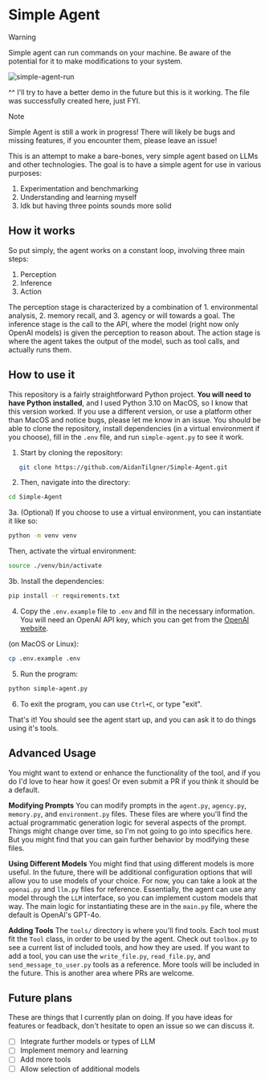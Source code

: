 # Simple Agent
> [!warning]
> Simple agent can run commands on your machine. Be aware of the potential for it to make modifications to your system.

![simple-agent-run](https://github.com/user-attachments/assets/617e9dab-44e9-4c07-ba67-88fb9a79bb37)

^^ I'll try to have a better demo in the future but this is it working. The file was successfully created here, just FYI.

> [!note]
> Simple Agent is still a work in progress! There will likely be bugs and missing features, if you encounter them, please leave an issue!

This is an attempt to make a bare-bones, very simple agent based on LLMs and other technologies. The goal is to have a simple agent for use in various purposes:

1. Experimentation and benchmarking
2. Understanding and learning myself
3. Idk but having three points sounds more solid

## How it works

So put simply, the agent works on a constant loop, involving three main steps:

1. Perception
2. Inference
3. Action

The perception stage is characterized by a combination of 1. environmental analysis, 2. memory recall, and 3. agency or will towards a goal. The inference stage is the call to the API, where the model (right now only OpenAI models) is given the perception to reason about. The action stage is where the agent takes the output of the model, such as tool calls, and actually runs them.

## How to use it

This repository is a fairly straightforward Python project. **You will need to have Python installed**, and I used Python 3.10 on MacOS, so I know that this version worked. If you use a different version, or use a platform other than MacOS and notice bugs, please let me know in an issue. You should be able to clone the repository, install dependencies (in a virtual environment if you choose), fill in the `.env` file, and run `simple-agent.py` to see it work.

1. Start by cloning the repository:

```bash
   git clone https://github.com/AidanTilgner/Simple-Agent.git
````

2. Then, navigate into the directory:
```bash
cd Simple-Agent
````

3a. (Optional) If you choose to use a virtual environment, you can instantiate it like so:

```bash
python -m venv venv
```

Then, activate the virtual environment:

```bash
source ./venv/bin/activate
```

3b. Install the dependencies:

```bash
pip install -r requirements.txt
```

4. Copy the `.env.example` file to `.env` and fill in the necessary information. You will need an OpenAI API key, which you can get from the [OpenAI website](https://platform.openai.com/api-keys).

(on MacOS or Linux):

```bash
cp .env.example .env
```

5. Run the program:

```bash
python simple-agent.py
```

6. To exit the program, you can use `Ctrl+C`, or type "exit".

That's it! You should see the agent start up, and you can ask it to do things using it's tools.

## Advanced Usage

You might want to extend or enhance the functionality of the tool, and if you do I'd love to hear how it goes! Or even submit a PR if you think it should be a default.

**Modifying Prompts**
You can modify prompts in the `agent.py`, `agency.py`, `memory.py`, and `environment.py` files. These files are where you'll find the actual programmatic generation logic for several aspects of the prompt. Things might change over time, so I'm not going to go into specifics here. But you might find that you can gain further behavior by modifying these files.

**Using Different Models**
You might find that using different models is more useful. In the future, there will be additional configuration options that will allow you to use models of your choice. For now, you can take a look at the `openai.py` and `llm.py` files for reference. Essentially, the agent can use any model through the `LLM` interface, so you can implement custom models that way. The main logic for instantiating these are in the `main.py` file, where the default is OpenAI's GPT-4o.

**Adding Tools**
The `tools/` directory is where you'll find tools. Each tool must fit the `Tool` class, in order to be used by the agent. Check out `toolbox.py` to see a current list of included tools, and how they are used. If you want to add a tool, you can use the `write_file.py`, `read_file.py`, and `send_message_to_user.py` tools as a reference. More tools will be included in the future. This is another area where PRs are welcome.

## Future plans

These are things that I currently plan on doing. If you have ideas for features or feadback, don't hesitate to open an issue so we can discuss it.

- [ ] Integrate further models or types of LLM
- [ ] Implement memory and learning
- [ ] Add more tools
- [ ] Allow selection of additional models
